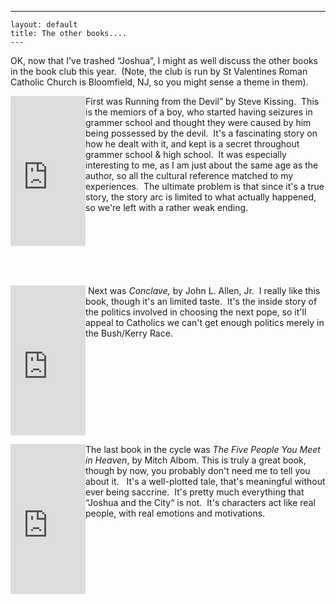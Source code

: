   ---
    layout: default
    title: The other books....
    ---
<P>OK, now that I've trashed &#8220;Joshua&#8221;, I might as well discuss the other books in the book club this year.&nbsp; (Note, the club is run by St Valentines Roman Catholic Church is Bloomfield, NJ, so you might sense a theme in them).</P>
<P><IFRAME style="FLOAT: left" marginWidth=0 marginHeight=0 src="http://rcm.amazon.com/e/cm?o=1&amp;l=as1&amp;f=ifr&amp;t=njtheatercom-20&amp;dev-t=D68HUNXKLHS4J&amp;p=8&amp;asins=0824521056&amp;IS2=1&amp;lt1=_blank" frameBorder=0 width=120 scrolling=no height=240><MAP NAME="boxmap-p8"><AREA SHAPE="RECT" COORDS="14, 200, 103, 207" HREF="http://rcm.amazon.com/e/cm/privacy-policy.html?o=1" ><AREA COORDS="0,0,10000,10000" HREF="http://www.amazon.com/exec/obidos/redirect-home/njtheatercom-20" ></MAP><img src="http://rcm-images.amazon.com/images/G/01/rcm/120x240.gif" width="120" height="240" border="0" usemap="#boxmap-p8" alt="Shop at Amazon.com"></IFRAME>First was Running from the Devil&#8221; by Steve Kissing.&nbsp; This is the memiors of a boy, who started having seizures in grammer school and thought they were caused by him being possessed by the devil.&nbsp; It's a fascinating story on how he dealt with it, and kept is a secret throughout grammer school &amp; high school.&nbsp; It was especially interesting to me, as I am just about the same age as the author, so all the cultural reference matched to my experiences.&nbsp; The ultimate problem is that since it's a true story, the story arc is limited to what actually happened, so we're left with a rather weak ending.&nbsp; <BR><BR><BR><BR><BR><BR><BR></P><IFRAME style="FLOAT: left" marginWidth=0 marginHeight=0 src="http://rcm.amazon.com/e/cm?o=1&amp;l=as1&amp;f=ifr&amp;t=njtheatercom-20&amp;dev-t=D68HUNXKLHS4J&amp;p=8&amp;asins=0385504535&amp;IS2=1&amp;lt1=_blank" frameBorder=0 width=120 scrolling=no height=240><MAP NAME="boxmap-p8"><AREA SHAPE="RECT" COORDS="14, 200, 103, 207" HREF="http://rcm.amazon.com/e/cm/privacy-policy.html?o=1" ><AREA COORDS="0,0,10000,10000" HREF="http://www.amazon.com/exec/obidos/redirect-home/njtheatercom-20" ></MAP><img src="http://rcm-images.amazon.com/images/G/01/rcm/120x240.gif" width="120" height="240" border="0" usemap="#boxmap-p8" alt="Shop at Amazon.com"></IFRAME>
<P>&nbsp;Next was <EM>Conclave, </EM>by John L. Allen, Jr.&nbsp; I really like this book, though it's an limited taste.&nbsp; It's the inside story of the politics involved in choosing the next pope, so it'll appeal to Catholics we can't get enough politics merely in the Bush/Kerry Race.</P>
<P>&nbsp;</P>
<P>&nbsp;</P>
<P>&nbsp;</P>
<P>&nbsp;</P>
<P>&nbsp;</P>
<P><IFRAME style="FLOAT: left" marginWidth=0 marginHeight=0 src="http://rcm.amazon.com/e/cm?o=1&amp;l=as1&amp;f=ifr&amp;t=njtheatercom-20&amp;dev-t=D68HUNXKLHS4J&amp;p=8&amp;asins=0786868716&amp;IS2=1&amp;lt1=_blank" frameBorder=0 width=120 scrolling=no height=240><MAP NAME="boxmap-p8"><AREA SHAPE="RECT" COORDS="14, 200, 103, 207" HREF="http://rcm.amazon.com/e/cm/privacy-policy.html?o=1" ><AREA COORDS="0,0,10000,10000" HREF="http://www.amazon.com/exec/obidos/redirect-home/njtheatercom-20" ></MAP><img src="http://rcm-images.amazon.com/images/G/01/rcm/120x240.gif" width="120" height="240" border="0" usemap="#boxmap-p8" alt="Shop at Amazon.com"></IFRAME>The last book in the cycle was <EM>The Five People You Meet in Heaven</EM>, by Mitch Albom. This is truly a great book, though by now, you probably don't need me to tell you about it.&nbsp;&nbsp; It's a well-plotted tale, that's meaningful without ever being saccrine.&nbsp; It's pretty much everything that &#8220;Joshua and the City&#8220; is not.&nbsp; It's characters act like real people, with real emotions and motivations. </P>
<P>&nbsp;</P>